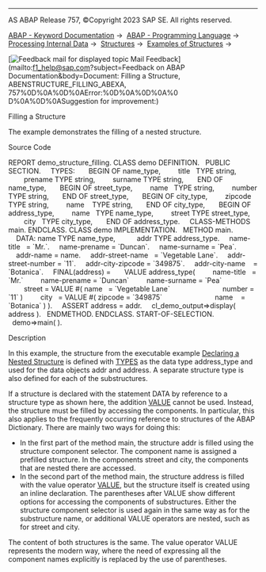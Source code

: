   

* * *

AS ABAP Release 757, ©Copyright 2023 SAP SE. All rights reserved.

[ABAP - Keyword Documentation](https://help.sap.com/doc/abapdocu_757_index_htm/7.57/en-US/abenabap.htm) →  [ABAP - Programming Language](https://help.sap.com/doc/abapdocu_757_index_htm/7.57/en-US/abenabap_reference.htm) →  [Processing Internal Data](https://help.sap.com/doc/abapdocu_757_index_htm/7.57/en-US/abenabap_data_working.htm) →  [Structures](https://help.sap.com/doc/abapdocu_757_index_htm/7.57/en-US/abendata_objects_structure.htm) →  [Examples of Structures](https://help.sap.com/doc/abapdocu_757_index_htm/7.57/en-US/abenstructure_abexas.htm) → 

 [![](Mail.gif?object=Mail.gif&sap-language=EN "Feedback mail for displayed topic") Mail Feedback](mailto:f1_help@sap.com?subject=Feedback on ABAP Documentation&body=Document: Filling a Structure, ABENSTRUCTURE_FILLING_ABEXA, 757%0D%0A%0D%0AError:%0D%0A%0D%0A%0
D%0A%0D%0ASuggestion for improvement:)

Filling a Structure

The example demonstrates the filling of a nested structure.

Source Code   

REPORT demo\_structure\_filling.
CLASS demo DEFINITION.
  PUBLIC SECTION.
    TYPES:
      BEGIN OF name\_type,
        title   TYPE string,
        prename TYPE string,
        surname TYPE string,
      END OF name\_type,
      BEGIN OF street\_type,
        name   TYPE string,
        number TYPE string,
      END OF street\_type,
      BEGIN OF city\_type,
        zipcode TYPE string,
        name    TYPE string,
      END OF city\_type,
      BEGIN OF address\_type,
        name   TYPE name\_type,
        street TYPE street\_type,
        city   TYPE city\_type,
      END OF address\_type.
    CLASS-METHODS main.
ENDCLASS.
CLASS demo IMPLEMENTATION.
  METHOD main.
    DATA: name TYPE name\_type,
          addr TYPE address\_type.
    name-title   = \`Mr.\`.
    name-prename = \`Duncan\`.
    name-surname = \`Pea\`.
    addr-name = name.
    addr-street-name   = \`Vegetable Lane\`.
    addr-street-number = \`11\`.
    addr-city-zipcode = \`349875\`.
    addr-city-name    = \`Botanica\`.
    FINAL(address) =
      VALUE address\_type(
        name-title   = \`Mr.\`
        name-prename = \`Duncan\`
        name-surname = \`Pea\`
        street = VALUE #( name   = \`Vegetable Lane\`
                          number = \`11\` )
        city   = VALUE #( zipcode = \`349875\`
                          name    = \`Botanica\` ) ).
    ASSERT address = addr.
    cl\_demo\_output=>display( address ).   ENDMETHOD.
ENDCLASS.
START-OF-SELECTION.
  demo=>main( ).

Description   

In this example, the structure from the executable example [Declaring a Nested Structure](https://help.sap.com/doc/abapdocu_757_index_htm/7.57/en-US/abennested_structure_abexa.htm) is defined with [TYPES](https://help.sap.com/doc/abapdocu_757_index_htm/7.57/en-US/abaptypes_struc.htm) as the data type address\_type and used for the data objects addr and address. A separate structure type is also defined for each of the substructures.

If a structure is declared with the statement DATA by reference to a structure type as shown here, the addition [VALUE](https://help.sap.com/doc/abapdocu_757_index_htm/7.57/en-US/abapdata_options.htm) cannot be used. Instead, the structure must be filled by accessing the components. In particular, this also applies to the frequently occurring reference to structures of the ABAP Dictionary. There are mainly two ways for doing this:

-   In the first part of the method main, the structure addr is filled using the structure component selector. The component name is assigned a prefilled structure. In the components street and city, the components that are nested there are accessed.
-   In the second part of the method main, the structure address is filled with the value operator [VALUE](https://help.sap.com/doc/abapdocu_757_index_htm/7.57/en-US/abenconstructor_expression_value.htm), but the structure itself is created using an inline declaration. The parentheses after VALUE show different options for accessing the components of substructures. Either the structure component selector is used again in the same way as for the substructure name, or additional VALUE operators are nested, such as for street and city.

The content of both structures is the same. The value operator VALUE represents the modern way, where the need of expressing all the component names explicitly is replaced by the use of parentheses.